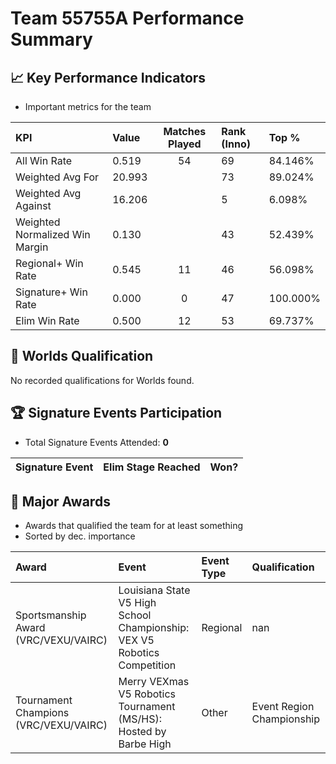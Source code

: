 # Team 55755A Performance Summary

## 📈 Key Performance Indicators
- Important metrics for the team

| KPI | Value | Matches Played | Rank (Inno) | Top % |
|:---|:-----|:--------------:|:----|:-----|
| All Win Rate | 0.519 | 54 | 69 | 84.146% |
| Weighted Avg For | 20.993 |  | 73 | 89.024% |
| Weighted Avg Against | 16.206 |  | 5 | 6.098% |
| Weighted Normalized Win Margin | 0.130 |  | 43 | 52.439% |
| Regional+ Win Rate | 0.545 | 11 | 46 | 56.098% |
| Signature+ Win Rate | 0.000 | 0 | 47 | 100.000% |
| Elim Win Rate | 0.500 | 12 | 53 | 69.737% |


## 🎯 Worlds Qualification
No recorded qualifications for Worlds found.

## 🏆 Signature Events Participation
- Total Signature Events Attended: **0**

| Signature Event | Elim Stage Reached | Won? |
|:----------------|:-------------------|:----|


## 🥇 Major Awards
- Awards that qualified the team for at least something
- Sorted by dec. importance

| Award | Event | Event Type | Qualification |
|:------|:------|:-----------|:--------------|
| Sportsmanship Award (VRC/VEXU/VAIRC) | Louisiana State V5 High School Championship: VEX V5 Robotics Competition | Regional | nan |
| Tournament Champions (VRC/VEXU/VAIRC) | Merry VEXmas V5 Robotics Tournament (MS/HS): Hosted by Barbe High | Other | Event Region Championship |

